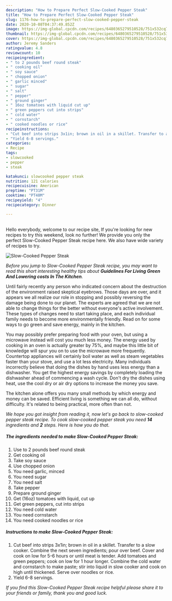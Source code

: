 ```yaml
---
description: "How to Prepare Perfect Slow-Cooked Pepper Steak"
title: "How to Prepare Perfect Slow-Cooked Pepper Steak"
slug: 1176-how-to-prepare-perfect-slow-cooked-pepper-steak
date: 2020-10-08T04:37:49.852Z
image: https://img-global.cpcdn.com/recipes/6480365279510528/751x532cq70/slow-cooked-pepper-steak-recipe-main-photo.jpg
thumbnail: https://img-global.cpcdn.com/recipes/6480365279510528/751x532cq70/slow-cooked-pepper-steak-recipe-main-photo.jpg
cover: https://img-global.cpcdn.com/recipes/6480365279510528/751x532cq70/slow-cooked-pepper-steak-recipe-main-photo.jpg
author: Jeremy Sanders
ratingvalue: 4.8
reviewcount: 10
recipeingredient:
- " to 2 pounds beef round steak"
- " cooking oil"
- " soy sauce"
- " chopped onion"
- " garlic minced"
- " sugar"
- " salt"
- " pepper"
- " ground ginger"
- " 16oz tomatoes with liquid cut up"
- " green peppers cut into strips"
- " cold water"
- " cornstarch"
- " cooked noodles or rice"
recipeinstructions:
- "Cut beef into strips 3x1in; brown in oil in a skillet. Transfer to a slow cooker. Combine the next seven ingredients; pour over beef. Cover and cook on low for 5-6 hours or until meat is tender. Add tomatoes and green peppers; cook on low for 1 hour longer. Combine the cold water and cornstarch to make paste; stir into liquid in slow cooker and cook on high until thickened. Serve over noodles or rice."
- "Yield 6-8 servings."
categories:
- Recipe
tags:
- slowcooked
- pepper
- steak

katakunci: slowcooked pepper steak 
nutrition: 121 calories
recipecuisine: American
preptime: "PT31M"
cooktime: "PT40M"
recipeyield: "4"
recipecategory: Dinner

---
```

<br>
Hello everybody, welcome to our recipe site, If you're looking for new recipes to try this weekend, look no further! We provide you only the perfect Slow-Cooked Pepper Steak recipe here. We also have wide variety of recipes to try.
<br>


![Slow-Cooked Pepper Steak](https://img-global.cpcdn.com/recipes/6480365279510528/751x532cq70/slow-cooked-pepper-steak-recipe-main-photo.jpg)

<i>Before you jump to Slow-Cooked Pepper Steak recipe, you may want to read this short interesting healthy tips about 
<strong>Guidelines For Living Green And Lowering costs In The Kitchen</strong>.</i>
</br>

Until fairly recently any person who indicated concern about the destruction of the environment raised skeptical eyebrows. Those days are over, and it appears we all realize our role in stopping and possibly reversing the damage being done to our planet. The experts are agreed that we are not able to change things for the better without everyone's active involvement. These types of changes need to start taking place, and each individual family needs to become more environmentally friendly. Read on for some ways to go green and save energy, mainly in the kitchen.

You may possibly prefer preparing food with your oven, but using a microwave instead will cost you much less money. The energy used by cooking in an oven is actually greater by 75%, and maybe this little bit of knowledge will spur you on to use the microwave more frequently. Countertop appliances will certainly boil water as well as steam vegetables faster than your stove, and use a lot less electricity. Many individuals incorrectly believe that doing the dishes by hand uses less energy than a dishwasher. You get the highest energy savings by completely loading the dishwasher ahead of commencing a wash cycle. Don't dry the dishes using heat, use the cool dry or air dry options to increase the money you save.

The kitchen alone offers you many small methods by which energy and money can be saved. Efficient living is something we can all do, without difficulty. It's related to being practical, more often than not.


<i>We hope you got insight from reading it, now let's go back to slow-cooked pepper steak recipe. To cook slow-cooked pepper steak you need <strong>14</strong> ingredients and <strong>2</strong> steps. Here is how you do that.
</i>

##### The ingredients needed to make Slow-Cooked Pepper Steak:

1. Use  to 2 pounds beef round steak
1. Get  cooking oil
1. Take  soy sauce
1. Use  chopped onion
1. You need  garlic, minced
1. You need  sugar
1. You need  salt
1. Take  pepper
1. Prepare  ground ginger
1. Get  (16oz) tomatoes with liquid, cut up
1. Get  green peppers, cut into strips
1. You need  cold water
1. You need  cornstarch
1. You need  cooked noodles or rice


##### Instructions to make Slow-Cooked Pepper Steak:

1. Cut beef into strips 3x1in; brown in oil in a skillet. Transfer to a slow cooker. Combine the next seven ingredients; pour over beef. Cover and cook on low for 5-6 hours or until meat is tender. Add tomatoes and green peppers; cook on low for 1 hour longer. Combine the cold water and cornstarch to make paste; stir into liquid in slow cooker and cook on high until thickened. Serve over noodles or rice.
1. Yield 6-8 servings.


<i>If you find this Slow-Cooked Pepper Steak recipe helpful please share it to your friends or family, thank you and good luck.</i>
